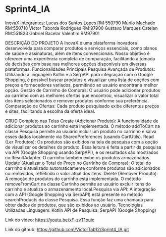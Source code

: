 # Sprint4_IA
InovaX
Integrantes:
Lucas dos Santos Lopes RM:550790
Murilo Machado RM:550718
Victor Taborda Rodrigues RM:97900
Gustavo Marques Catelan RM:551823
Gabriel Bacelar Valentim RM97901

DESCRIÇÃO DO PROJETO
A InovaX é uma plataforma inovadora desenvolvida para comparar produtos e serviços essenciais, como planos de saúde e assinaturas, além de itens convencionais. Nosso objetivo é oferecer uma experiência completa de comparação, facilitando a tomada de decisões com base nas melhores opções disponíveis em diversas plataformas.
Funcionalidades Principais
Pesquisa Avançada de Produtos: Utilizando a linguagem Kotlin e a SerpAPI para integração com o Google Shopping, é possível buscar produtos e visualizar uma lista de opções com preços e fornecedores variados, permitindo ao usuário encontrar a melhor opção.
Gestão de Carrinho de Compras: O usuário pode adicionar produtos ao carrinho com as melhores ofertas que encontrou, visualizar o valor total dos itens selecionados e remover produtos conforme sua preferência.
Comparação de Ofertas: Cada produto pesquisado exibe diferentes preços e sites, facilitando a escolha da oferta ideal.

CRUD Completo nas Telas
Create (Adicionar Produto): A funcionalidade de adicionar produtos ao carrinho está implementada. O método addToCart na classe Pesquisa permite ao usuário incluir um produto no carrinho e salva esses dados localmente via SharedPreferences (usando CartUtils).
Read (Ler Produtos): Os produtos são exibidos na tela de pesquisa com a opção de visualizar os detalhes do produto. Essa leitura é feita a partir da pesquisa via API (Google Shopping usando SerpAPI), e os resultados são mostrados no ResultAdapter. O carrinho também exibe os produtos armazenados.
Update (Atualizar o Total do Preço no Carrinho de Compras): O total do carrinho é atualizado automaticamente conforme produtos são adicionados ou removidos, refletindo o valor atual dos itens.
Delete (Remover Produto): A remoção de produtos do carrinho está implementada. O método removeFromCart na classe Carrinho permite ao usuário excluir itens do carrinho e atualiza o armazenamento local.Pesquisa via API: A integração com a API (Google Shopping via SerpAPI) está presente no método searchProducts da classe Pesquisa. Essa função faz uma chamada para obter dados de produtos, que são exibidos ao usuário.
Tecnologias Utilizadas
Linguagem: Kotlin
API de Pesquisa: SerpAPI (Google Shopping)


Link do video:
https://youtu.be/xF-zvT1buic

Link do github:
https://github.com/VictorTab12/Sprint4_IA.git
